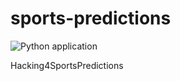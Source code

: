 # sports-predictions
![Python application](https://github.com/bryanwhiting/sports-predictions/workflows/Python%20application/badge.svg?branch=master)

Hacking4SportsPredictions
